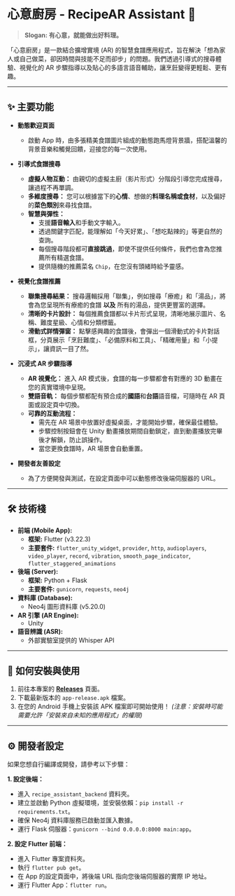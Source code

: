 # 心意廚房 - RecipeAR Assistant 🍳

> **Slogan: 有心意，就能做出好料理。**

「心意廚房」是一款結合擴增實境 (AR) 的智慧食譜應用程式，旨在解決「想為家人或自己做菜，卻因時間與技能不足而卻步」的問題。我們透過引導式的搜尋體驗、視覺化的 AR 步驟指導以及貼心的多語言語音輔助，讓烹飪變得更輕鬆、更有趣。

---

## ✨ 主要功能

* **動態歡迎頁面**
    * 啟動 App 時，由多張精美食譜圖片組成的動態跑馬燈背景牆，搭配溫馨的背景音樂和觸覺回饋，迎接您的每一次使用。

* **引導式食譜搜尋**
    * **虛擬人物互動：** 由親切的虛擬主廚（影片形式）分階段引導您完成搜尋，讓過程不再單調。
    * **多維度搜尋：** 您可以根據當下的**心情**、想做的**料理名稱或食材**，以及偏好的**菜色類別**來尋找食譜。
    * **智慧與彈性：**
        * 支援**語音輸入**和手動文字輸入。
        * 透過關鍵字匹配，能理解如「今天好累」、「想吃點辣的」等更自然的查詢。
        * 每個搜尋階段都可**直接跳過**，即使不提供任何條件，我們也會為您推薦所有精選食譜。
        * 提供隨機的推薦菜名 `Chip`，在您沒有頭緒時給予靈感。

* **視覺化食譜推薦**
    * **聯集搜尋結果：** 搜尋邏輯採用「聯集」，例如搜尋「療癒」和「湯品」，將會為您呈現所有療癒的食譜 **以及** 所有的湯品，提供更豐富的選擇。
    * **清晰的卡片設計：** 每個推薦食譜都以卡片形式呈現，清晰地展示圖片、名稱、難度星級、心情和分類標籤。
    * **滑動式詳情彈窗：** 點擊感興趣的食譜後，會彈出一個滑動式的卡片對話框，分頁展示「烹飪難度」、「必備原料和工具」、「精確用量」和「小提示」，讓資訊一目了然。

* **沉浸式 AR 步驟指導**
    * **AR 視覺化：** 進入 AR 模式後，食譜的每一步驟都會有對應的 3D 動畫在您的真實環境中呈現。
    * **雙語音軌：** 每個步驟都配有預合成的**國語**和**台語**語音檔，可隨時在 AR 頁面或設定頁中切換。
    * **可靠的互動流程：**
        * 需先在 AR 場景中放置好虛擬桌面，才能開始步驟，確保最佳體驗。
        * 步驟控制按鈕會在 Unity 動畫播放期間自動鎖定，直到動畫播放完畢後才解鎖，防止誤操作。
        * 當您更換食譜時，AR 場景會自動重置。

* **開發者友善設定**
    * 為了方便開發與測試，在設定頁面中可以動態修改後端伺服器的 URL。

---

## 🛠️ 技術棧

* **前端 (Mobile App):**
    * **框架:** Flutter (v3.22.3)
    * **主要套件:** `flutter_unity_widget`, `provider`, `http`, `audioplayers`, `video_player`, `record`, `vibration`, `smooth_page_indicator`, `flutter_staggered_animations`
* **後端 (Server):**
    * **框架:** Python + Flask
    * **主要套件:** `gunicorn`, `requests`, `neo4j`
* **資料庫 (Database):**
    * Neo4j 圖形資料庫 (v5.20.0)
* **AR 引擎 (AR Engine):**
    * Unity
* **語音辨識 (ASR):**
    * 外部實驗室提供的 Whisper API

---

## 🚀 如何安裝與使用

1.  前往本專案的 [**Releases**](https://github.com/Danielaaaaa0w0/RecipeAssistant/releases/tag/v1.0.0) 頁面。
2.  下載最新版本的 `app-release.apk` 檔案。
3.  在您的 Android 手機上安裝該 APK 檔案即可開始使用！
    *(注意：安裝時可能需要允許「安裝來自未知的應用程式」的權限)*

---

## ⚙️ 開發者設定

如果您想自行編譯或開發，請參考以下步驟：

**1. 設定後端：**
* 進入 `recipe_assistant_backend` 資料夾。
* 建立並啟動 Python 虛擬環境，並安裝依賴：`pip install -r requirements.txt`。
* 確保 Neo4j 資料庫服務已啟動並匯入數據。
* 運行 Flask 伺服器：`gunicorn --bind 0.0.0.0:8000 main:app`。

**2. 設定 Flutter 前端：**
* 進入 Flutter 專案資料夾。
* 執行 `flutter pub get`。
* 在 App 的設定頁面中，將後端 URL 指向您後端伺服器的實際 IP 地址。
* 運行 Flutter App：`flutter run`。
